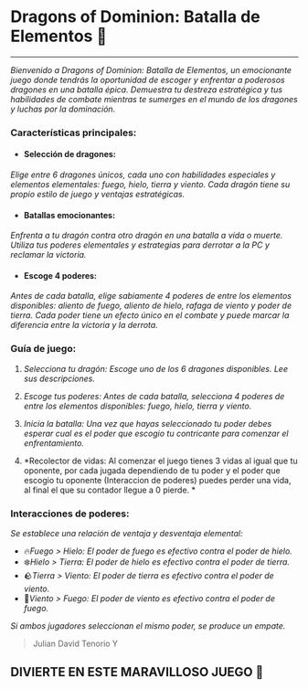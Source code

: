# Dragons of Dominion: Batalla de Elementos 🐉
------------
*Bienvenido a Dragons of Dominion: Batalla de Elementos, un emocionante juego donde tendrás la oportunidad de escoger y enfrentar a poderosos dragones en una batalla épica. Demuestra tu destreza estratégica y tus habilidades de combate mientras te sumerges en el mundo de los dragones y luchas por la dominación.*

### Características principales:
- #### Selección de dragones: 
*Elige entre 6 dragones únicos, cada uno con habilidades especiales y elementos elementales: fuego, hielo, tierra y viento. Cada dragón tiene su propio estilo de juego y ventajas estratégicas.*
- #### Batallas emocionantes: 
*Enfrenta a tu dragón contra otro dragón en una batalla a vida o muerte. Utiliza tus poderes elementales y estrategias para derrotar a la PC y reclamar la victoria.*
- #### Escoge 4 poderes:
*Antes de cada batalla, elige sabiamente 4 poderes de entre los elementos disponibles: aliento de fuego, aliento de hielo, rafaga de viento y poder de tierra. Cada poder tiene un efecto único en el combate y puede marcar la diferencia entre la victoria y la derrota.*

### Guía de juego:
1. *Selecciona tu dragón: Escoge uno de los 6 dragones disponibles. Lee sus descripciones.*

2. *Escoge tus poderes: Antes de cada batalla, selecciona 4 poderes de entre los elementos disponibles: fuego, hielo, tierra y viento.* 

3. *Inicia la batalla: Una vez que hayas seleccionado tu poder debes esperar cual es el poder que escogio tu contricante para comenzar el enfrentamiento.* 

4. *Recolector de vidas: Al comenzar el juego tienes 3 vidas al igual que tu oponente, por cada jugada dependiendo de tu poder y el poder que escogio tu oponente (Interaccion de poderes)  puedes perder una vida, al final el que su contador llegue a 0 pierde. * 

### Interacciones de poderes:
*Se establece una relación de ventaja y desventaja elemental:*
- 🔥*Fuego > Hielo: El poder de fuego es efectivo contra el poder de hielo.*
- ❄️*Hielo > Tierra: El poder de hielo es efectivo contra el poder de tierra.*
- 🪨*Tierra > Viento: El poder de tierra es efectivo contra el poder de viento.*
- 💨*Viento > Fuego: El poder de viento es efectivo contra el poder de fuego.*

*Si ambos jugadores seleccionan el mismo poder, se produce un empate.*

> Julian David Tenorio Y

## DIVIERTE EN ESTE MARAVILLOSO JUEGO 💯
